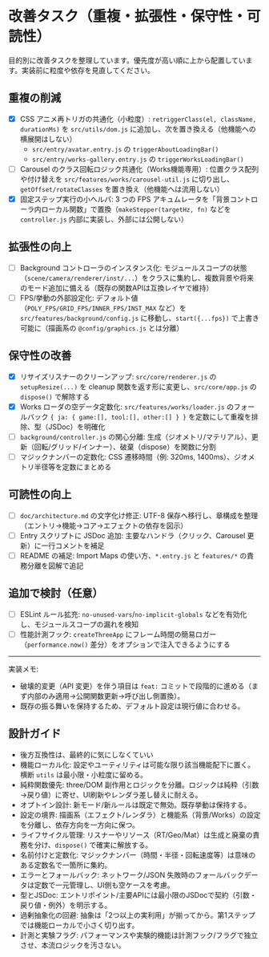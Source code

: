 # 改善タスク（重複・拡張性・保守性・可読性）

目的別に改善タスクを整理しています。優先度が高い順に上から配置しています。実装前に粒度や依存を見直してください。

## 重複の削減

- [x] CSS アニメ再トリガの共通化（小粒度）: `retriggerClass(el, className, durationMs)` を `src/utils/dom.js` に追加し、次を置き換える（他機能への横展開はしない）
  - `src/entry/avatar.entry.js` の `triggerAboutLoadingBar()`
  - `src/entry/works-gallery.entry.js` の `triggerWorksLoadingBar()`
- [ ] Carousel のクラス回転ロジック共通化（Works機能専用）: 位置クラス配列や付け替えを `src/features/works/carousel-util.js` に切り出し、`getOffset/rotateClasses` を置き換え（他機能へは流用しない）
- [x] 固定ステップ実行の小ヘルパ: 3 つの FPS アキュムレータを「背景コントローラ内ローカル関数」で置換（`makeStepper(targetHz, fn)` などを `controller.js` 内部に実装し、外部には公開しない）

## 拡張性の向上

- [ ] Background コントローラのインスタンス化: モジュールスコープの状態（`scene/camera/renderer/inst/...`）をクラスに集約し、複数背景や将来のモード追加に備える（既存の関数APIは互換レイヤで維持）
- [ ] FPS/挙動の外部設定化: デフォルト値（`POLY_FPS/GRID_FPS/INNER_FPS/INST_MAX` など）を `src/features/background/config.js` に移動し、`start({...fps})` で上書き可能に（描画系の `@config/graphics.js` とは分離）

## 保守性の改善

- [x] リサイズリスナーのクリーンアップ: `src/core/renderer.js` の `setupResize(...)` を cleanup 関数を返す形に変更し、`src/core/app.js` の `dispose()` で解除する
- [x] Works ローダの空データ定数化: `src/features/works/loader.js` のフォールバック `{ ja: { game:[], tool:[], other:[] } }` を定数にして重複を排除、型（JSDoc）を明確化
- [ ] `background/controller.js` の関心分離: 生成（ジオメトリ/マテリアル）、更新（回転/グリッド/インナー）、破棄（dispose）を関数に分割
- [ ] マジックナンバーの定数化: CSS 遷移時間（例: 320ms, 1400ms）、ジオメトリ半径等を定数にまとめる

## 可読性の向上

- [ ] `doc/architecture.md` の文字化け修正: UTF-8 保存へ移行し、章構成を整理（エントリ→機能→コア→エフェクトの依存を図示）
- [ ] Entry スクリプトに JSDoc 追加: 主要なハンドラ（クリック、Carousel 更新）に一行コメントを補足
- [ ] README の補足: Import Maps の使い方、`*.entry.js` と `features/*` の責務分離を図解で追記

## 追加で検討（任意）

- [ ] ESLint ルール拡充: `no-unused-vars`/`no-implicit-globals` などを有効化し、モジュールスコープの漏れを検知
- [ ] 性能計測フック: `createThreeApp` にフレーム時間の簡易ロガー（`performance.now()` 差分）をオプションで注入できるようにする

---

実装メモ:
- 破壊的変更（API 変更）を伴う項目は `feat:` コミットで段階的に進める（まず内部のみ適用→公開関数更新→呼び出し側置換）。
- 既存の振る舞いを保持するため、デフォルト設定は現行値に合わせる。

## 設計ガイド

- 後方互換性は、最終的に気にしなくていい
- 機能ローカル化: 設定やユーティリティは可能な限り該当機能配下に置く。横断 `utils` は最小限・小粒度に留める。
- 純粋関数優先: three/DOM 副作用とロジックを分離。ロジックは純粋（引数→戻り値）に寄せ、UI刷新やレンダラ差し替えに耐える。
- オプトイン設計: 新モード/新ルールは既定で無効。既存挙動は保持する。
- 設定の境界: 描画系（エフェクト/レンダラ）と機能系（背景/Works）の設定を分離し、依存方向を一方向に保つ。
- ライフサイクル管理: リスナーやリソース（RT/Geo/Mat）は生成と廃棄の責務を分け、`dispose()` で確実に解放する。
- 名前付けと定数化: マジックナンバー（時間・半径・回転速度等）は意味のある定数名で一箇所に集約。
- エラーとフォールバック: ネットワーク/JSON 失敗時のフォールバックデータは定数で一元管理し、UI側も空ケースを考慮。
- 型とJSDoc: エントリポイント/主要APIには最小限のJSDocで契約（引数・戻り値・例外）を明示する。
- 過剰抽象化の回避: 抽象は「2つ以上の実利用」が揃ってから。第1ステップでは機能ローカルで小さく切り出す。
- 計測と実験フラグ: パフォーマンスや実験的機能は計測フック/フラグで独立させ、本流ロジックを汚さない。
